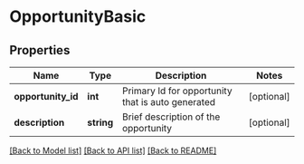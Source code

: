 # OpportunityBasic

## Properties
Name | Type | Description | Notes
------------ | ------------- | ------------- | -------------
**opportunity_id** | **int** | Primary Id for opportunity that is auto generated | [optional] 
**description** | **string** | Brief description of the opportunity | [optional] 

[[Back to Model list]](../../README.md#documentation-for-models) [[Back to API list]](../../README.md#documentation-for-api-endpoints) [[Back to README]](../../README.md)

